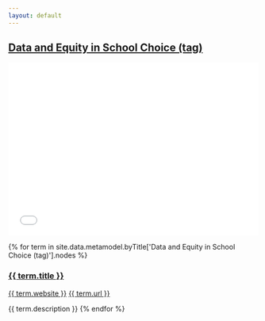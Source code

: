 ```yaml
---
layout: default
---
```

<style>
.initial-content {
  padding-left:5%;
  padding-right:25px;
}
iframe {
  background: url('/loader.jpg') no-repeat center top;
  background-size: 150px 150px;
  min-height: 350px;
}
</style>

## <a href='/_pages/embed?t=Data and Equity in School Choice (tag)'>Data and Equity in School Choice (tag)</a>

<iframe style='border:0px;background=white;' width='100%' src='{{site.data.urls.unitiddler}}/#Data and Equity in School Choice (tag)'></iframe>

{% for term in site.data.metamodel.byTitle['Data and Equity in School Choice (tag)'].nodes %}
### <a href='/_pages/embed?t={{ term.title | url_encode }}'>{{ term.title }}</a>

<a href='{{ term.website | url_encode }}'>{{ term.website }}</a>
<a href='{{ term.url | url_encode }}'>{{ term.url }}</a>

{{ term.description }}
{% endfor %}
